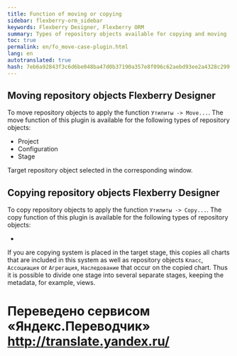 ```yaml
--- 
title: Function of moving or copying 
sidebar: flexberry-orm_sidebar 
keywords: Flexberry Designer, Flexberry ORM 
summary: Types of repository objects available for copying and moving 
toc: true 
permalink: en/fo_move-case-plugin.html 
lang: en 
autotranslated: true 
hash: 7eb6a92843f3c6d6be048ba47d0b37190a357e8f096c62aebd93ee2a4328c299 
--- 
```


## Moving repository objects Flexberry Designer 

To move repository objects to apply the function `Утилиты -> Move...`. The move function of this plugin is available for the following types of repository objects: 

* Project 
* Configuration 
* Stage 

Target repository object selected in the corresponding window. 

## Copying repository objects Flexberry Designer 

To copy repository objects to apply the function `Утилиты -> Copy...`. The copy function of this plugin is available for the following types of repository objects: 

* 

If you are copying system is placed in the target stage, this copies all charts that are included in this system as well as repository objects `Класс`, `Ассоциация` or `Агрегация`, `Наследование` that occur on the copied chart. Thus it is possible to divide one stage into several separate stages, keeping the metadata, for example, views. 



 # Переведено сервисом «Яндекс.Переводчик» http://translate.yandex.ru/